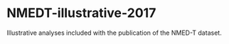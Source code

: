 # NMEDT-illustrative-2017
Illustrative analyses included with the publication of the NMED-T dataset.

